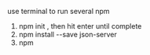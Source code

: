 use terminal to run several npm 
1. npm init , then hit enter until complete
2. npm install --save json-server
3. npm 